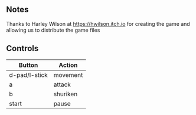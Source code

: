 
## Notes

Thanks to Harley Wilson at https://hwilson.itch.io for creating the game and allowing us to distribute the game files 

## Controls

|Button| Action |
|--|--|
| d-pad/l-stick | movement |
| a| attack |
| b| shuriken |
| start| pause |